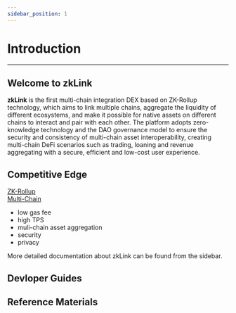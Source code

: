 ```yaml
---
sidebar_position: 1
---
```

# Introduction

---

## Welcome to zkLink

**zkLink** is the first multi-chain integration DEX based on ZK-Rollup technology, which aims to link multiple chains, aggregate the liquidity of different ecosystems, and make it possible for native assets on different chains to interact and pair with each other. The platform adopts zero-knowledge technology and the DAO governance model to ensure the security and consistency of multi-chain asset interoperability, creating multi-chain DeFi scenarios such as trading, loaning and revenue aggregating with a secure, efficient and low-cost user experience.

<!-- zkLink概念插图 -->

## Competitive Edge
<!-- 图片超链接：https://uniswap.org/docs/v2/ -->
<!-- ZK-Rollup & multi-chain assets integration -->
<!-- 产品特点图   -->

<div class="fields">
    <a class="field1" href="/docs/Technology/ZK-Rollup">
        <div>ZK-Rollup</div>
    </a>
    <a class="field1 field2" href="/docs/Technology/Multi-Chain">
        <div>Multi-Chain</div>
    </a>
</div>

<ul>
    <li>low gas fee</li>
    <li>high TPS</li>
    <li>muli-chain asset aggregation</li>
    <li>security</li>
    <li>privacy</li>
</ul>

More detailed documentation about zkLink can be found from the sidebar.

## Devloper Guides
<!-- *等技术爸爸补充* -->


## Reference Materials
<!-- 白皮书链接 -->
<!-- *等技术爸爸补充* -->

